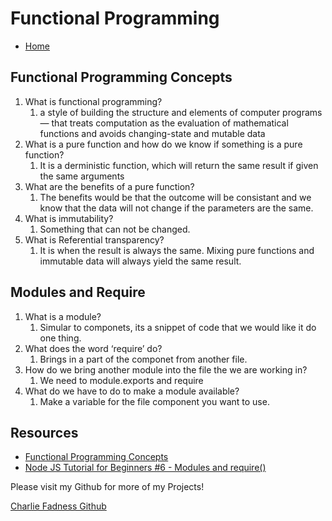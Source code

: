 # Functional Programming

- [Home](https://fadnesscharlie.github.io/reading-notes/301/)

## Functional Programming Concepts

1. What is functional programming?
   1. a style of building the structure and elements of computer programs — that treats computation as the evaluation of mathematical functions and avoids changing-state and mutable data
2. What is a pure function and how do we know if something is a pure function?
   1. It is a derministic function, which will return the same result if given the same arguments
3. What are the benefits of a pure function?
   1. The benefits would be that the outcome will be consistant and we know that the data will not change if the parameters are the same.
4. What is immutability?
   1. Something that can not be changed.
5. What is Referential transparency?
   1. It is when the result is always the same. Mixing pure functions and immutable data will always yield the same result.

## Modules and Require

1. What is a module?
   1. Simular to componets, its a snippet of code that we would like it do one thing.
2. What does the word ‘require’ do?
   1. Brings in a part of the componet from another file.
3. How do we bring another module into the file the we are working in?
   1. We need to module.exports and require
4. What do we have to do to make a module available?
   1. Make a variable for the file component you want to use.

## Resources

- [Functional Programming Concepts](https://medium.com/the-renaissance-developer/concepts-of-functional-programming-in-javascript-6bc84220d2aa)
- [Node JS Tutorial for Beginners #6 - Modules and require()](https://www.youtube.com/watch?v=xHLd36QoS4k)

Please visit my Github for more of my Projects!

[Charlie Fadness Github](https://github.com/fadnesscharlie)
